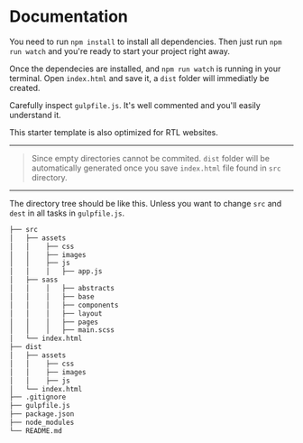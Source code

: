 # Documentation

You need to run `npm install` to install all dependencies. Then just run `npm run watch` and you're ready to start your project right away.

Once the dependecies are installed, and `npm run watch` is running in your terminal. Open `index.html` and save it, a `dist` folder will immediatly be created.

Carefully inspect `gulpfile.js`. It's well commented and you'll easily understand it.

This starter template is also optimized for RTL websites.

------
> Since empty directories cannot be commited. `dist` folder will be automatically generated once you save `index.html` file found in `src` directory.
------
The directory tree should be like this. Unless you want to change `src` and `dest` in all tasks in `gulpfile.js`.

```bash
├── src
│   ├── assets
│   │    ├── css
│   │    ├── images
│   │    ├── js
│   │    │   ├── app.js
│   ├── sass
│   │    │   ├── abstracts
│   │    │   ├── base
│   │    │   ├── components
│   │    │   ├── layout
│   │    │   ├── pages
│   │    │   ├── main.scss
│   └── index.html
├── dist
│   ├── assets
│   │    ├── css
│   │    ├── images
│   │    ├── js
│   └── index.html
├── .gitignore
├── gulpfile.js
├── package.json
├── node_modules
└── README.md
```
